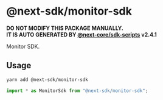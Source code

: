 # @next-sdk/monitor-sdk

**DO NOT MODIFY THIS PACKAGE MANUALLY.**  
**IT IS AUTO GENERATED BY [@next-core/sdk-scripts] v2.4.1**

Monitor SDK.

## Usage

```bash
yarn add @next-sdk/monitor-sdk
```

```ts
import * as MonitorSdk from "@next-sdk/monitor-sdk";
```

[@next-core/sdk-scripts]: https://github.com/easyops-cn/next-core/tree/master/packages/sdk-scripts
